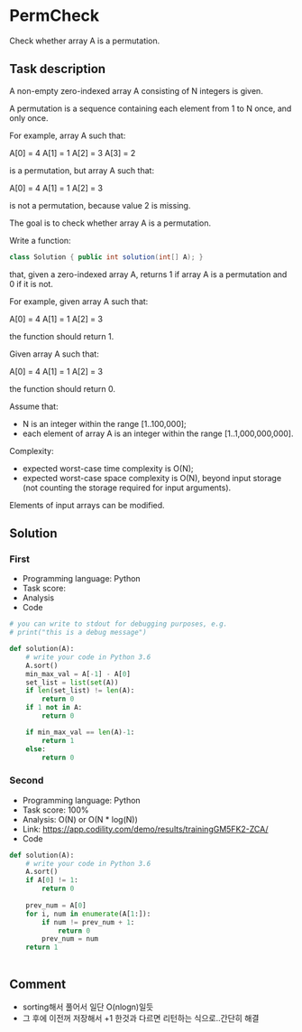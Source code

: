 # PermCheck

Check whether array A is a permutation.

## Task description

A non-empty zero-indexed array A consisting of N integers is given.

A permutation is a sequence containing each element from 1 to N once, and only once.

For example, array A such that:

  A[0] = 4  A[1] = 1  A[2] = 3  A[3] = 2

is a permutation, but array A such that:

  A[0] = 4  A[1] = 1  A[2] = 3

is not a permutation, because value 2 is missing.

The goal is to check whether array A is a permutation.

Write a function:

```java
class Solution { public int solution(int[] A); }
```

that, given a zero-indexed array A, returns 1 if array A is a permutation and 0 if it is not.

For example, given array A such that:

  A[0] = 4  A[1] = 1  A[2] = 3

the function should return 1.

Given array A such that:

  A[0] = 4  A[1] = 1  A[2] = 3

the function should return 0.

Assume that:

* N is an integer within the range [1..100,000];
* each element of array A is an integer within the range [1..1,000,000,000].

Complexity:

* expected worst-case time complexity is O(N);
* expected worst-case space complexity is O(N), beyond input storage (not counting the storage required for input arguments).

Elements of input arrays can be modified.

## Solution

### First

* Programming language: Python
* Task score:
* Analysis
* Code

```Python
# you can write to stdout for debugging purposes, e.g.
# print("this is a debug message")

def solution(A):
    # write your code in Python 3.6
    A.sort()
    min_max_val = A[-1] - A[0]
    set_list = list(set(A))
    if len(set_list) != len(A):
        return 0
    if 1 not in A:
        return 0

    if min_max_val == len(A)-1:
        return 1
    else:
        return 0
```

### Second

* Programming language: Python
* Task score: 100%
* Analysis: O(N) or O(N * log(N))
* Link: https://app.codility.com/demo/results/trainingGM5FK2-ZCA/
* Code

```Python
def solution(A):
    # write your code in Python 3.6
    A.sort()
    if A[0] != 1:
        return 0
    
    prev_num = A[0]
    for i, num in enumerate(A[1:]):
        if num != prev_num + 1:
            return 0
        prev_num = num
    return 1
            
```


## Comment
- sorting해서 풀어서 일단 O(nlogn)일듯
- 그 후에 이전꺼 저장해서 +1 한것과 다르면 리턴하는 식으로..간단히 해결